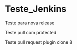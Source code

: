 # Teste_Jenkins

Teste para nova release

Teste pull com protected

Teste pull request plugin clone 8
